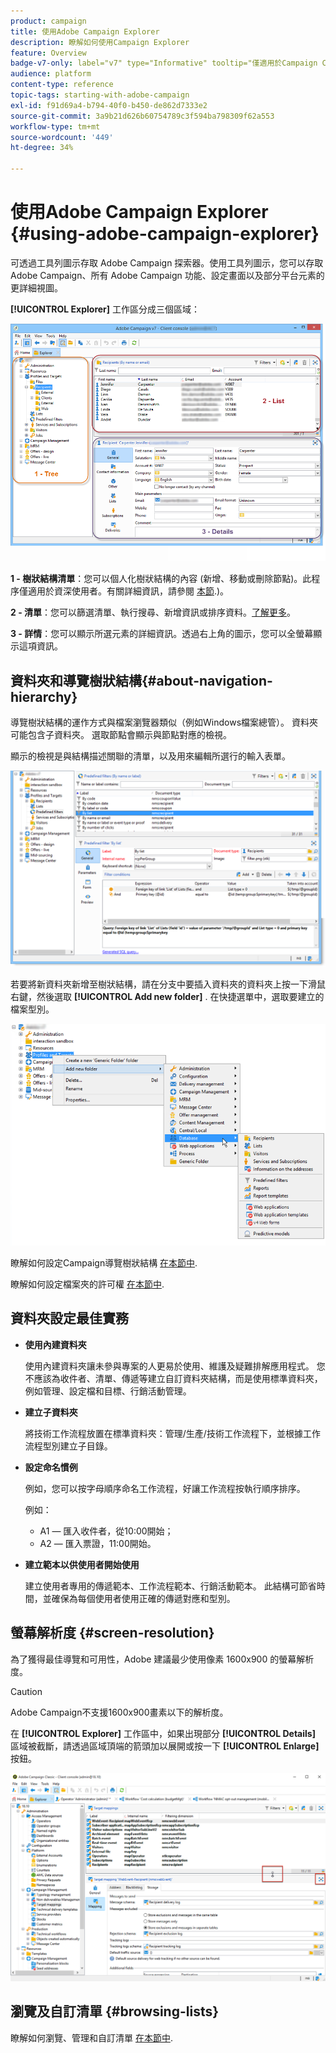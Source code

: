 ```yaml
---
product: campaign
title: 使用Adobe Campaign Explorer
description: 瞭解如何使用Campaign Explorer
feature: Overview
badge-v7-only: label="v7" type="Informative" tooltip="僅適用於Campaign Classic v7"
audience: platform
content-type: reference
topic-tags: starting-with-adobe-campaign
exl-id: f91d69a4-b794-40f0-b450-de862d7333e2
source-git-commit: 3a9b21d626b60754789c3f594ba798309f62a553
workflow-type: tm+mt
source-wordcount: '449'
ht-degree: 34%

---
```


# 使用Adobe Campaign Explorer {#using-adobe-campaign-explorer}



可透過工具列圖示存取 Adobe Campaign 探索器。使用工具列圖示，您可以存取 Adobe Campaign、所有 Adobe Campaign 功能、設定畫面以及部分平台元素的更詳細視圖。

**[!UICONTROL Explorer]** 工作區分成三個區域：

![](assets/s_ncs_user_navigation.png)

**1 - 樹狀結構清單**：您可以個人化樹狀結構的內容 (新增、移動或刪除節點)。此程序僅適用於資深使用者。有關詳細資訊，請參閱  [本節](#about-navigation-hierarchy).)。

**2 - 清單**：您可以篩選清單、執行搜尋、新增資訊或排序資料。[了解更多](adobe-campaign-ui-lists.md)。

**3 - 詳情**：您可以顯示所選元素的詳細資訊。透過右上角的圖示，您可以全螢幕顯示這項資訊。

## 資料夾和導覽樹狀結構{#about-navigation-hierarchy}

導覽樹狀結構的運作方式與檔案瀏覽器類似（例如Windows檔案總管）。 資料夾可能包含子資料夾。 選取節點會顯示與節點對應的檢視。

顯示的檢視是與結構描述關聯的清單，以及用來編輯所選行的輸入表單。

![](assets/d_ncs_integration_navigation.png)

若要將新資料夾新增至樹狀結構，請在分支中要插入資料夾的資料夾上按一下滑鼠右鍵，然後選取 **[!UICONTROL Add new folder]** . 在快捷選單中，選取要建立的檔案型別。

![](assets/d_ncs_integration_navigation_create.png)

瞭解如何設定Campaign導覽樹狀結構 [在本節中](../../configuration/using/configuration.md).

瞭解如何設定檔案夾的許可權 [在本節中](access-management-folders.md).

## 資料夾設定最佳實務

* **使用內建資料夾**

  使用內建資料夾讓未參與專案的人更易於使用、維護及疑難排解應用程式。 您不應該為收件者、清單、傳遞等建立自訂資料夾結構，而是使用標準資料夾，例如管理、設定檔和目標、行銷活動管理。

* **建立子資料夾**

  將技術工作流程放置在標準資料夾：管理/生產/技術工作流程下，並根據工作流程型別建立子目錄。

* **設定命名慣例**

  例如，您可以按字母順序命名工作流程，好讓工作流程按執行順序排序。

  例如：

   * A1 — 匯入收件者，從10:00開始；
   * A2 — 匯入票證，11:00開始。

* **建立範本以供使用者開始使用**

  建立使用者專用的傳遞範本、工作流程範本、行銷活動範本。 此結構可節省時間，並確保為每個使用者使用正確的傳遞對應和型別。

## 螢幕解析度 {#screen-resolution}

為了獲得最佳導覽和可用性，Adobe 建議最少使用像素 1600x900 的螢幕解析度。

>[!CAUTION]
>
>Adobe Campaign不支援1600x900畫素以下的解析度。

在 **[!UICONTROL Explorer]** 工作區中，如果出現部分 **[!UICONTROL Details]** 區域被截斷，請透過區域頂端的箭頭加以展開或按一下 **[!UICONTROL Enlarge]** 按鈕。

![](assets/s_ncs_user_resolution.png)

## 瀏覽及自訂清單 {#browsing-lists}

瞭解如何瀏覽、管理和自訂清單 [在本節中](adobe-campaign-ui-lists.md).
